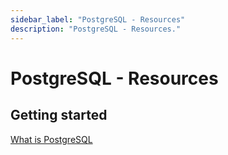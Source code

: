 ```yaml
---
sidebar_label: "PostgreSQL - Resources"
description: "PostgreSQL - Resources."
---
```


# PostgreSQL - Resources

## Getting started

[What is PostgreSQL](https://www.postgresqltutorial.com/postgresql-getting-started/what-is-postgresql/)
